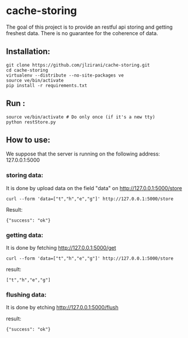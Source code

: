 # cache-storing

The goal of this project is to provide an restful api storing and getting freshest data.
There is no guarantee for the coherence of data. 

## Installation:

```shell
git clone https://github.com/jlzirani/cache-storing.git
cd cache-storing
virtualenv --distribute --no-site-packages ve
source ve/bin/activate
pip install -r requirements.txt
```

## Run :

```shell
source ve/bin/activate # Do only once (if it's a new tty)
python restStore.py
```

## How to use:
We suppose that the server is running on the following address: 127.0.0.1:5000

### storing data:
It is done by upload data on the field "data" on http://127.0.0.1:5000/store

```shell
curl --form 'data=["t","h","e","g"]' http://127.0.0.1:5000/store
```

Result:
```shell
{"success": "ok"}
```

### getting data:
It is done by fetching http://127.0.0.1:5000/get
```shell
curl --form 'data=["t","h","e","g"]' http://127.0.0.1:5000/store
```

result:
```shell
["t","h","e","g"]
```

### flushing data:
It is done by etching http://127.0.0.1:5000/flush

result:
```shell
{"success": "ok"}
```
